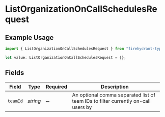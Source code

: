 # ListOrganizationOnCallSchedulesRequest

## Example Usage

```typescript
import { ListOrganizationOnCallSchedulesRequest } from "firehydrant-typescript-sdk/models/operations";

let value: ListOrganizationOnCallSchedulesRequest = {};
```

## Fields

| Field                                                                             | Type                                                                              | Required                                                                          | Description                                                                       |
| --------------------------------------------------------------------------------- | --------------------------------------------------------------------------------- | --------------------------------------------------------------------------------- | --------------------------------------------------------------------------------- |
| `teamId`                                                                          | *string*                                                                          | :heavy_minus_sign:                                                                | An optional comma separated list of team IDs to filter currently on-call users by |